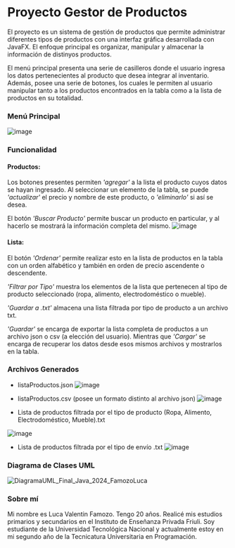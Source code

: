 # Proyecto Gestor de Productos

El proyecto es un sistema de gestión de productos que permite administrar diferentes tipos de productos con una interfaz gráfica desarrollada con JavaFX. El enfoque principal es organizar, manipular y almacenar la información de distinyos productos.

El menú principal presenta una serie de casilleros donde el usuario ingresa los datos pertenecientes al producto que desea integrar al inventario. Además, posee una serie de botones, los cuales le permiten al usuario manipular tanto a los productos encontrados en la tabla como a la lista de productos en su totalidad.

### Menú Principal
![image](https://github.com/user-attachments/assets/48293945-c23e-4325-a3c3-6a10f6092e57)




### Funcionalidad
#### Productos:
Los botones presentes permiten *'agregar'* a la lista el producto cuyos datos se hayan ingresado. Al seleccionar un elemento de la tabla, se puede *'actualizar'* el precio y nombre de este producto, o *'eliminarlo'* si así se desea.

El botón *'Buscar Producto'* permite buscar un producto en particular, y al hacerlo se mostrará la información completa del mismo.
![image](https://github.com/user-attachments/assets/e0f8e149-0890-4029-aab7-ae0a45865fa7)


 
#### Lista:
El botón *'Ordenar'* permite realizar esto en la lista de productos en la tabla con un orden alfabético y también en orden de precio ascendente o descendente.

*'Filtrar por Tipo'* muestra los elementos de la lista que pertenecen al tipo de producto seleccionado (ropa, alimento, electrodoméstico o mueble).

*'Guardar a .txt'* almacena una lista filtrada por tipo de producto a un archivo txt.

*'Guardar'* se encarga de exportar la lista completa de productos a un archivo json o csv (a elección del usuario). Mientras que *'Cargar'* se encarga de recuperar los datos desde esos mismos archivos y mostrarlos en la tabla.

### Archivos Generados
- listaProductos.json
![image](https://github.com/user-attachments/assets/332de287-50e0-4d3a-ad37-0c2cef0e5515)



- listaProductos.csv (posee un formato distinto al archivo json)
![image](https://github.com/user-attachments/assets/7d8d5dac-eeac-41a1-b040-85d5a22e0321)


- Lista de productos filtrada por el tipo de producto (Ropa, Alimento, Electrodoméstico, Mueble).txt

![image](https://github.com/user-attachments/assets/93b0735b-45da-4f3e-897d-acf35dfa9b2f)



- Lista de productos filtrada por el tipo de envío .txt
![image](https://github.com/user-attachments/assets/65b9944d-2b9d-46cc-9e9c-b649b9cb19eb)



### Diagrama de Clases UML
![DiagramaUML_Final_Java_2024_FamozoLuca](https://github.com/user-attachments/assets/1da8c450-3ff7-4014-8bfc-b887f9c66002)


### Sobre mí
Mi nombre es Luca Valentin Famozo. Tengo 20 años. Realicé mis estudios primarios y secundarios en el Instituto de Enseñanza Privada Friuli. Soy estudiante de la Universidad Tecnológica Nacional y actualmente estoy en mi segundo año de la Tecnicatura Universitaria en Programación.
